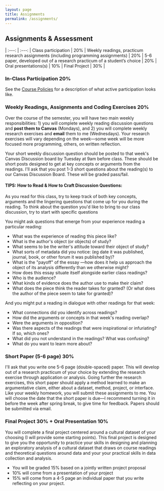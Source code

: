 ```yaml
---
layout: page
title: Assignments
permalink: /assignments/
---
```


## Assignments & Assessment 
 

| :---: | :---: |
Class participation | 20% |
Weekly readings, practicum research assignments (including programming assignments) | 20% |
5-6 paper, developed out of a research practicum of a student’s choice | 20% |
Oral presentations(s)  | 10% |
Final Project | 30% |


### In-Class Participation 20%

See the [Course Policies](https://sceckert.github.io/IntroDHSpring2021/policies) for a description of what active participation looks like.

### Weekly Readings, Assignments and Coding Exercises 20% 

Over the course of the semester, you will have two main weekly responsibilities: 1) you will complete weekly reading discussion questions and **post them to Canvas** (Mondays), and 2) you will complete weekly research exercises and **email** them to me (Wednesdays).   Your research exercises will vary depending on the week––some week will be more focused more programming, others, on written reflection. 

Your short weekly discussion question should be posted to that week's Canvas Discussion board by Tuesday at 9am before class. These should be short posts designed to get at key concepts or arguments from the readings. I'll ask that you post 1-3 short questions about the reading(s) to our Canvas Discussion Board. These will be graded pass/fail.

#### TIPS: How to Read & How to Craft Discussion Questions:

As you read for this class, try to keep track of both key concepts, arguments and the lingering questions that come up for you during the reading. To think about the question you'd like to bring to our class discussion, try to start with specific questions

You might ask questions that emerge from your experience reading a particular reading: 

- What was the experience of reading this piece like? 
- What is the author's object (or objects) of study?
- What seems to be the writer's attitude toward their object of study?
- What sorts of metadata did you notice: (eg date it was published, journal, book, or other forum it was published by)?
- What is the "payoff" of the essay ––how does it help us approach the object of its analysis differently than we otherwise might? 
- How does this essay situate itself alongside earlier class readings?
- Who is the audience?
- What kinds of evidence does the author use to make their claim?
- What does the piece think the reader takes for granted? (Or what does the author of the piece seem to take for granted)?

And you might put a reading in dialogue with other readings for that week: 

- What connections did you identify across readings?
-  How did the arguments or concepts in that week's reading overlap? 
- Were the arguments in opposition?
- Was there aspects of the readings that were inspirational or infuriating? If so, which ones?
-  What did you not understand in the readings? What was confusing?
-  What do you want to learn more about?



### Short Paper (5-6 page)  30%

I'll ask that you write one 5-6 page  (double-spaced) paper. This will develop out of a research practicum of your choice by extending the research exercise through application or analysis. Going further the research exercises, this short paper should apply a method learned to make an argumentative claim, either about a dataset, method, project, or interface. Like your weekly homework, you will submit these assignments to me. You will choose the date that the short paper is due––I recommend turning it in before the week after spring break, to give time for feedback. Papers should be submitted via email.


### Final Project 30% + Oral Presentation 10%


You will complete a final project centered around a cultural dataset of your choosing (I will provide some starting points). This final project is designed to give you the opportunity to practice your skills in designing and planning an exploratory analysis of a cultural dataset that draws on course readings and theoretical questions around data and your your practical skills in data collection and analysis.

-  You will be graded 15% based on a jointly written project proposal
- 10% will come from a presentation of your project
- 15% will come from a 4-5 page an individual paper that you write reflecting on your project.
